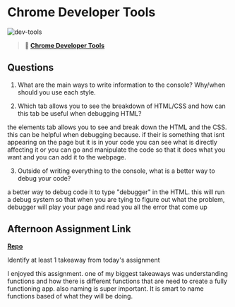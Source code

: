 # Chrome Developer Tools

![dev-tools](https://bcw.blob.core.windows.net/public/img/lesson-images/4571780153354770)

> **📖 [Chrome Developer Tools](https://codeworksacademy.com/fs-student-guide/resources/wk2/03-Chrome-Dev-Tools)**

## Questions

1. What are the main ways to write information to the console? Why/when should you use each style.

2. Which tab allows you to see the breakdown of HTML/CSS and how can this tab be useful when debugging HTML?

the elements tab allows you to see and break down the HTML and the CSS. this can be helpful when debugging because. if their is something that isnt appearing on the page but it is in your code you can see what is directly affecting it or you can go and manipulate the code so that it does what you want and you can add it to the webpage.

3. Outside of writing everything to the console, what is a better way to debug your code?

a better way to debug code it to type "debugger" in the HTML. this will run a debug system so that when you are tying to figure out what the problem, debugger will play your page and read you all the error that come up

## Afternoon Assignment Link

**[Repo](https://github.com/Alldaynik/Icecream.git)**

Identify at least 1 takeaway from today's assignment

I enjoyed this assignment. one of my biggest takeaways was understanding functions and how there is different functions that are need to create a  fully functioning app. also naming is super important. It is smart to name functions based of what they will be doing. 


